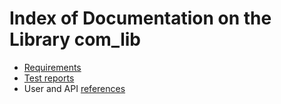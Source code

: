 # Index of Documentation on the Library com_lib

* [Requirements](./Requirements/index.md)
* [Test reports](./Tests/index.md)
* User and API [references](./References/index.md)
